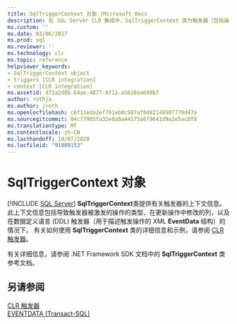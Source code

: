 ```yaml
---
title: SqlTriggerContext 对象 |Microsoft Docs
description: 在 SQL Server CLR 集成中，SqlTriggerContext 类为触发器（包括操作类型和在操作中修改的列）提供上下文信息。
ms.custom: ''
ms.date: 03/06/2017
ms.prod: sql
ms.reviewer: ''
ms.technology: clr
ms.topic: reference
helpviewer_keywords:
- SqlTriggerContext object
- triggers [CLR integration]
- context [CLR integration]
ms.assetid: 472a2d0b-64ae-4877-8f11-a5620aa698b7
author: rothja
ms.author: jroth
ms.openlocfilehash: c6f11eda2ef791eb8c987af8d82149507770d47a
ms.sourcegitcommit: 04cf7905fa32e0a9a44575a6f9641d9a2e5ac0f8
ms.translationtype: MT
ms.contentlocale: zh-CN
ms.lasthandoff: 10/07/2020
ms.locfileid: "91809153"
---
```

# <a name="sqltriggercontext-object"></a>SqlTriggerContext 对象
 [!INCLUDE [SQL Server](../../includes/applies-to-version/sqlserver.md)]
  **SqlTriggerContext**类提供有关触发器的上下文信息。 此上下文信息包括导致触发器被激发的操作的类型、在更新操作中修改的列，以及在数据定义语言 (DDL) 触发器（用于描述触发操作的 XML **EventData** 结构）的情况下。 有关如何使用 **SqlTriggerContext** 类的详细信息和示例，请参阅 [CLR 触发器](/dotnet/framework/data/adonet/sql/clr-triggers)。  
  
 有关详细信息，请参阅 .NET Framework SDK 文档中的 **SqlTriggerContext** 类参考文档。  
  
## <a name="see-also"></a>另请参阅  
 [CLR 触发器](/dotnet/framework/data/adonet/sql/clr-triggers)   
 [EVENTDATA (Transact-SQL)](../../t-sql/functions/eventdata-transact-sql.md)  
  
